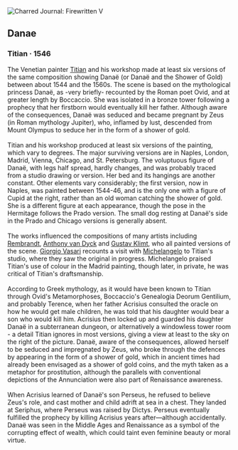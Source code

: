 <div class="artwork-of-the-day">
  <div class="container">
    <div class="img-wrapper">
      <img
        src="https://uploads6.wikiart.org/images/titian/danae-1546.jpg!Large.jpg"
        alt="Charred Journal: Firewritten V" />
    </div>
    <div class="artwork-detail">
      <div class="artwork-origin"> 
        <h2 class="artwork-name">Danae</h2>
        <h3 class="artist">
          Titian
                    ·  1546
        </h3>
      </div>
      <p class="description">
        <span class="artwork-description-text ng-binding" ng-bind-html="viewModel.ArtworkOfTheDay.Description | unsafe">The Venetian painter <a target="_blank" href="/en/titian">Titian</a> and his workshop made at least six versions of the same composition showing Danaë (or Danaë and the Shower of Gold) between about 1544 and the 1560s. The scene is based on the mythological princess Danaë, as -very briefly- recounted by the Roman poet Ovid, and at greater length by Boccaccio. She was isolated in a bronze tower following a prophecy that her firstborn would eventually kill her father. Although aware of the consequences, Danaë was seduced and became pregnant by Zeus (in Roman mythology Jupiter), who, inflamed by lust, descended from Mount Olympus to seduce her in the form of a shower of gold.
<br>
<br>Titian and his workshop produced at least six versions of the painting, which vary to degrees. The major surviving versions are in Naples, London, Madrid, Vienna, Chicago, and St. Petersburg. The voluptuous figure of Danaë, with legs half spread, hardly changes, and was probably traced from a studio drawing or version. Her bed and its hangings are another constant. Other elements vary considerably; the first version, now in Naples, was painted between 1544-46, and is the only one with a figure of Cupid at the right, rather than an old woman catching the shower of gold. She is a different figure at each appearance, though the pose in the Hermitage follows the Prado version. The small dog resting at Danaë's side in the Prado and Chicago versions is generally absent.
<br>
<br>The works influenced the compositions of many artists including <a target="_blank" href="/en/rembrandt">Rembrandt</a>, <a target="_blank" href="/en/anthony-van-dyck">Anthony van Dyck</a> and <a target="_blank" href="/en/gustav-klimt">Gustav Klimt</a>, who all painted versions of the scene. <a target="_blank" href="/en/giorgio-vasari">Giorgio Vasari</a> recounts a visit with <a target="_blank" href="/en/michelangelo">Michelangelo</a> to Titian's studio, where they saw the original in progress. Michelangelo praised Titian's use of colour in the Madrid painting, though later, in private, he was critical of Titian's draftsmanship.
<br>
<br>According to Greek mythology, as it would have been known to Titian through Ovid's Metamorphoses, Boccaccio's Genealogia Deorum Gentilium, and probably Terence, when her father Acrisius consulted the oracle on how he would get male children, he was told that his daughter would bear a son who would kill him. Acrisius then locked up and guarded his daughter Danaë in a subterranean dungeon, or alternatively a windowless tower room - a detail Titian ignores in most versions, giving a view at least to the sky on the right of the picture. Danaë, aware of the consequences, allowed herself to be seduced and impregnated by Zeus, who broke through the defences by appearing in the form of a shower of gold, which in ancient times had already been envisaged as a shower of gold coins, and the myth taken as a metaphor for prostitution, although the parallels with conventional depictions of the Annunciation were also part of Renaissance awareness.
<br>
<br>When Acrisius learned of Danaë's son Perseus, he refused to believe Zeus's role, and cast mother and child adrift at sea in a chest. They landed at Seriphus, where Perseus was raised by Dictys. Perseus eventually fulfilled the prophecy by killing Acrisius years after—although accidentally. Danaë was seen in the Middle Ages and Renaissance as a symbol of the corrupting effect of wealth, which could taint even feminine beauty or moral virtue.</span>
                        <div class="text-shadow-container" ng-show="showShadow" style=""></div>
      </p>
    </div>
  </div>

</div>
